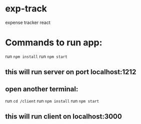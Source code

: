 # exp-track

expense tracker react

# Commands to run app:

run `npm install`
run `npm start`

## this will run server on port localhost:1212

## open another terminal:

run `cd /client`
run `npm install`
run `npm start`

## this will run client on localhost:3000
